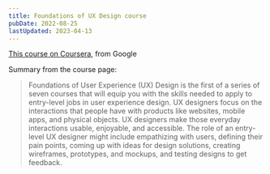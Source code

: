 ```yaml
---
title: Foundations of UX Design course
pubDate: 2022-08-25
lastUpdated: 2023-04-13
---
```


[This course on Coursera](https://www.coursera.org/learn/foundations-user-experience-design), from Google

Summary from the course page:

> Foundations of User Experience (UX) Design is the first of a series of seven courses that will equip you with the skills needed to apply to entry-level jobs in user experience design. UX designers focus on the interactions that people have with products like websites, mobile apps, and physical objects. UX designers make those everyday interactions usable, enjoyable, and accessible. The role of an entry-level UX designer might include empathizing with users, defining their pain points, coming up with ideas for design solutions, creating wireframes, prototypes, and mockups, and testing designs to get feedback.
